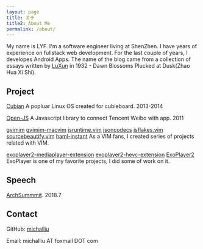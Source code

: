 ```yaml
---
layout: page
title: 关于
title2: About Me
permalink: /about/
---
```


My name is LYF. I'm a software engineer living at ShenZhen. I have years of experience on fullstack web development. For the last couple of years, I developes Android Apps. The name of the blog came from a collection of essays written by [LuXun](https://en.wikipedia.org/wiki/Lu_Xun) in 1932 - Dawn Blossoms Plucked at Dusk(Zhao Hua Xi Shi).

Project
--------
[Cubian](http://cubian.org) A popluar Linux OS created for cubieboard. 2013-2014

[Open-JS](https://github.com/michalliu/open-js) A Javascript library to connect Tencent Weibo with app. 2011

[gvimim](https://github.com/michalliu/gvimim) [gvimim-macvim](https://github.com/michalliu/gvimim-macvim) [jsruntime.vim](https://github.com/michalliu/jsruntime.vim) [jsoncodecs](https://github.com/michalliu/jsoncodecs.vim) [jsflakes.vim](https://github.com/michalliu/jsflakes.vim) [sourcebeautify.vim](https://github.com/michalliu/sourcebeautify.vim) [haml-instant](https://github.com/michalliu/haml-instant) As a VIM fans, I created series of projects related with VIM.

[exoplayer2-mediaplayer-extension](https://github.com/michalliu/exoplayer2-mediaplayer-extension) [exoplayer2-hevc-extension](https://github.com/michalliu/exoplayer2-hevc-extension) [ExoPlayer2](https://github.com/michalliu/Google_ExoPlayer) ExoPlayer is one of my favorite projects, I did some of work on it.

Speech
------
[ArchSummmit](https://sz2018.archsummit.com/presentation/774). 2018.7

Contact
--------
GitHub: [michalliu](https://github.com/michalliu)

Email: michalliu AT foxmail DOT com

